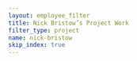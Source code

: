 ```yaml
---
layout: employee_filter
title: Nick Bristow’s Project Work
filter_type: project
name: nick-bristow
skip_index: true
---
```

